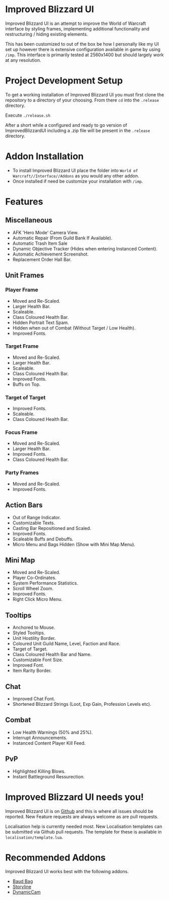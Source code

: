 Improved Blizzard UI
====================

Improved Blizzard UI is an attempt to improve the World of Warcraft interface by styling frames, implementing additional functionality and restructuring / hiding existing elements.

This has been customized to out of the box be how I personally like my UI set up however there is extensive configuration available in game by using `/imp`. This interface is primarily tested at 2560x1400 but should largely work at any resolution.

# Project Development Setup

To get a working installation of Improved Blizzard UI you must first clone the repository to a directory of your choosing. From there `cd` into the `.release` directory.

Execute `./release.sh`

After a short while a configured and ready to go version of ImprovedBlizzardUI including a .zip file will be present in the `.release` directory.

# Addon Installation

* To install Improved Blizzard UI place the folder into `World of Warcraft//Interface//Addons` as you would any other addon.
* Once installed if need be customize your installation with `/imp`.

# Features

## Miscellaneous

* AFK 'Hero Mode' Camera View.
* Automatic Repair (From Guild Bank If Available).
* Automatic Trash Item Sale
* Dynamic Objective Tracker (Hides when entering Instanced Content).
* Automatic Achievement Screenshot.
* Replacement Order Hall Bar.

## Unit Frames

### Player Frame

* Moved and Re-Scaled.
* Larger Health Bar.
* Scaleable.
* Class Coloured Health Bar.
* Hidden Portrait Text Spam.
* Hidden when out of Combat (Without Target / Low Health).
* Improved Fonts.

### Target Frame

* Moved and Re-Scaled.
* Larger Health Bar.
* Scaleable.
* Class Coloured Health Bar.
* Improved Fonts.
* Buffs on Top.

### Target of Target

* Improved Fonts.
* Scaleable.
* Class Coloured Health Bar.

### Focus Frame

* Moved and Re-Scaled.
* Larger Health Bar.
* Improved Fonts.
* Class Coloured Health Bar.

### Party Frames

* Moved and Re-Scaled.
* Improved Fonts.

## Action Bars

* Out of Range Indicator.
* Customizable Texts.
* Casting Bar Repositioned and Scaled.
* Improved Fonts.
* Scaleable Buffs and Debuffs.
* Micro Menu and Bags Hidden (Show with Mini Map Menu).

## Mini Map

* Moved and Re-Scaled.
* Player Co-Ordinates.
* System Performance Statistics.
* Scroll Wheel Zoom.
* Improved Fonts.
* Right Click Micro Menu.

## Tooltips

* Anchored to Mouse.
* Styled Tooltips.
* Unit Hostility Border.
* Coloured Unit Guild Name, Level, Faction and Race.
* Target of Target.
* Class Coloured Health Bar and Name.
* Customizable Font Size.
* Improved Font.
* Item Rarity Border.

## Chat

* Improved Chat Font.
* Shortened Blizzard Strings (Loot, Exp Gain, Profession Levels etc).

## Combat

* Low Health Warnings (50% and 25%).
* Interrupt Announcements.
* Instanced Content Player Kill Feed.

## PvP

* Highlighted Killing Blows.
* Instant Battleground Ressurection.

# Improved Blizzard UI needs you!

Improved Blizzard UI is on [Github](https://github.com/kaytotes/ImprovedBlizzardUI) and this is where all issues should be reported. New Feature requests are always welcome as are pull requests.

Localisation help is currently needed most. New Localisation templates can be submitted via Github pull requests. The template for these is available in `localisation/template.lua`.

# Recommended Addons

Improved Blizzard UI works best with the following addons.

* [Baud Bag](https://www.curseforge.com/wow/addons/baud-bag)
* [Storyline](https://wow.curseforge.com/projects/storyline)
* [DynamicCam](https://wow.curseforge.com/projects/dynamiccam)
